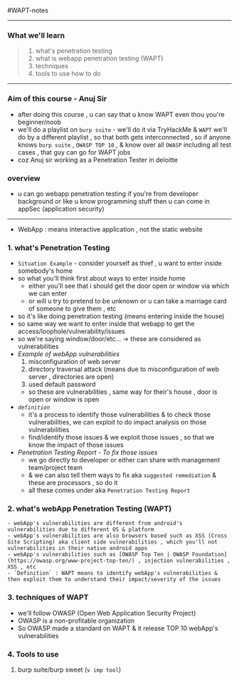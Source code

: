 #WAPT-notes

---
### What we'll learn
> 1) what's penetration testing
> 2) what is webapp penetration testing (WAPT)
> 3) techniques
> 4) tools to use how to do

---
### Aim of this course - Anuj Sir
- after doing this course , u can say that u know WAPT even thou you're beginner/noob 
- we'll do a playlist on `burp suite` - we'll do it via TryHackMe & `WAPT` we'll do by a different playlist , so that both gets interconnected , so if anyone knows `burp suite` , `OWASP TOP 10` , & know over all `OWASP` including all test cases , that guy can go for WAPT jobs
- coz Anuj sir working as a Penetration Tester in deloitte

### overview
- u can go webapp penetration testing if you're from developer background or like u know programming stuff then u can come in appSec (application security)

---

- WebApp : means interactive application , not the static website 

### 1. what's Penetration Testing
- `Situation Example` - consider yourself as thief , u want to enter inside somebody's home
- so what you'll think first about ways to enter inside home 
    - either you'll see that i should get the door open or window via which we can enter
    - or will u try to pretend to be unknown or u can take a marriage card of someone to give them , etc
- so it's like doing penetration testing (means entering inside the house) 
- so same way we want to enter inside that webapp to get the access/loophole/vulnerability/issues
- so we're saying window/door/etc... -> these are considered as vulnerabilities
- *Example of webApp vulnerabilities*
    1) misconfiguration of web server
    2) directory traversal attack (means due to misconfiguration of web server , directories are open)
    3) used default password
    - so these are vulnerabilities , same way for their's house , door is open or window is open
- *`definition`*  
    - it's a process to identify those vulnerabilities & to check those vulnerabilities, we can exploit to do impact analysis on those vulnerabilities 
    - find/identify those issues & we exploit those issues , so that we know the impact of those issues 
- *Penetration Testing Report - To fix those issues*
    - we go directly to developer or either can share with management team/project team
    - & we can also tell them ways to fix aka `suggested remediation` & these are processors , so do it
    - all these comes under aka `Penetration Testing Report`

### 2. what's webApp Penetration Testing (WAPT)
	- webApp's vulnerabilities are different from android's vulnerabilities due to different OS & platform
	- webApp's vulnerabilities are also browsers based such as XSS (Cross Site Scripting) aka client side vulnerabilities , which you'll not vulnerabilities in their native android apps 
	- webApp's vulnerabilities such as [OWASP Top Ten | OWASP Foundation](https://owasp.org/www-project-top-ten/) , injection vulnerabilities , XSS , etc
	- `Definition` : WAPT means to identify webApp's vulnerabilities & then exploit them to understand their impact/severity of the issues

### 3. techniques of WAPT
- we'll follow OWASP (Open Web Application Security Project)
- OWASP is a non-profitable organization
- So OWASP made a standard on WAPT & it release TOP 10 webApp's vulnerabilities

### 4. Tools to use
1) burp suite/burp sweet (`v imp tool`)

